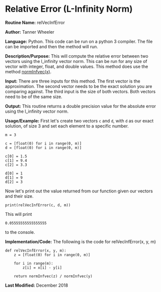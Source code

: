 # Relative Error (L-Infinity Norm)

**Routine Name:** relVecInfError

**Author:** Tanner Wheeler

**Language:** Python. This code can be run on a python 3 compiler. The file can be imported and then the method will run.

**Description/Purpose:** This will compute the relative error between two vectors using the l_infinity vector norm.  This can be run for any size of vector with integer, float, and double values.  This method does use the method [normInfvec(x)](https://tannerwheeler.github.io/math4610/softwareManual/hw3/linfnorm).

**Input:** There are three inputs for this method. The first vector is the approximation.  The second vector needs to be the exact solution you are comparing against.  The third input is the size of both vectors.  Both vectors need to be of the same size.

**Output:** This routine returns a double precision value for the absolute error using the l_infinity vector norm.

**Usage/Example:**
First let's create two vectors `c` and `d`, with `d` as our exact solution, of size 3 and set each element to a specific number.
```
m = 3

c = [float(0) for i in range(0, m)]
d = [float(0) for i in range(0, m)]

c[0] = 1.5
c[1] = 9.4
c[2] = 3.3

d[0] = 1
d[1] = 9
d[2] = 3
```
Now let's print out the value returned from our function given our vectors and their size.
```
print(relVecInfError(c, d, m))
```
This will print
```
0.05555555555555555
```
to the console.


**Implementation/Code:** The following is the code for relVecInfError(x, y, m)
```
def relVecInfError(x, y, m):
    z = [float(0) for i in range(0, m)]
    
    for i in range(m):
        z[i] = x[i] - y[i]
    
    return normInfvec(z) / normInfvec(y)
```

**Last Modified:** December 2018
